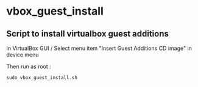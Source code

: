 # vbox_guest_install

## Script to install virtualbox guest additions

In VirtualBox GUI / Select menu item "Insert Guest Additions CD image" in device menu

Then run as root :

    sudo vbox_guest_install.sh

